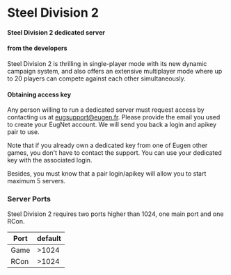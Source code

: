 # Steel Division 2

#### Steel Division 2 dedicated server


#### from the developers

Steel Division 2 is thrilling in single-player mode with its new dynamic campaign system, and also offers an extensive multiplayer mode where up to 20 players can compete against each other simultaneously.

#### Obtaining access key

Any person willing to run a dedicated server must request access by contacting us at eugsupport@eugen.fr. Please provide the email you used to create your EugNet account. We will send you back a login and apikey pair to use.

Note that if you already own a dedicated key from one of Eugen other games, you don't have to contact the support. You can use your dedicated key with the associated login.

Besides, you must know that a pair login/apikey will allow you to start maximum 5 servers.

### Server Ports
Steel Division 2 requires two ports higher than 1024, one main port and one RCon.

| Port    | default |
|---------|---------|
| Game    | >1024   |
| RCon    | >1024   |
